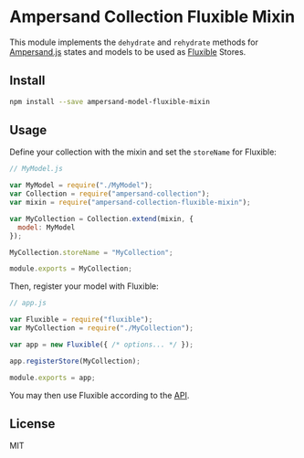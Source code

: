 # Ampersand Collection Fluxible Mixin

This module implements the `dehydrate` and `rehydrate` methods for
[Ampersand.js][] states and models to be used as [Fluxible][fluxible] Stores.

## Install

```sh
npm install --save ampersand-model-fluxible-mixin
```

## Usage

Define your collection with the mixin and set the `storeName` for Fluxible:

```js
// MyModel.js

var MyModel = require("./MyModel");
var Collection = require("ampersand-collection");
var mixin = require("ampersand-collection-fluxible-mixin");

var MyCollection = Collection.extend(mixin, {
  model: MyModel
});

MyCollection.storeName = "MyCollection";

module.exports = MyCollection;
```

Then, register your model with Fluxible:

```js
// app.js

var Fluxible = require("fluxible");
var MyCollection = require("./MyCollection");

var app = new Fluxible({ /* options... */ });

app.registerStore(MyCollection);

module.exports = app;
```

You may then use Fluxible according to the [API][fluxible-api].

## License

MIT

[Ampersand.js]: http://ampersandjs.com
[fluxible]: http://fluxible.io
[fluxible-api]: http://fluxible.io/api/stores.html
